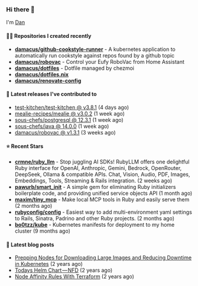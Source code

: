 

### Hi there 👋

I'm [Dan](https://medium.com/@dan.m.webb)

#### 👨‍💻 Repositories I created recently
- **[damacus/github-cookstyle-runner](https://github.com/damacus/github-cookstyle-runner)** - A kubernetes application to automatically run cookstyle against repos found by a github topic
- **[damacus/robovac](https://github.com/damacus/robovac)** - Control your Eufy RoboVac from Home Assistant
- **[damacus/dotfiles](https://github.com/damacus/dotfiles)** - Dotfile managed by chezmoi
- **[damacus/dotfiles.nix](https://github.com/damacus/dotfiles.nix)**
- **[damacus/renovate-config](https://github.com/damacus/renovate-config)**

#### 🚀 Latest releases I've contributed to


- [test-kitchen/test-kitchen @ v3.8.1](https://github.com/test-kitchen/test-kitchen/releases/tag/v3.8.1) (4 days ago)
- [mealie-recipes/mealie @ v3.0.2](https://github.com/mealie-recipes/mealie/releases/tag/v3.0.2) (1 week ago)
- [sous-chefs/postgresql @ 12.3.1](https://github.com/sous-chefs/postgresql/releases/tag/12.3.1) (1 week ago)
- [sous-chefs/java @ 14.0.0](https://github.com/sous-chefs/java/releases/tag/14.0.0) (1 week ago)
- [damacus/robovac @ v1.3.1](https://github.com/damacus/robovac/releases/tag/v1.3.1) (3 weeks ago)

#### ⭐ Recent Stars


- **[crmne/ruby_llm](https://github.com/crmne/ruby_llm)** - Stop juggling AI SDKs! RubyLLM offers one delightful Ruby interface for OpenAI, Anthropic, Gemini, Bedrock, OpenRouter, DeepSeek, Ollama &amp; compatible APIs. Chat, Vision, Audio, PDF, Images, Embeddings, Tools, Streaming &amp; Rails integration. (2 weeks ago)
- **[pawurb/smart_init](https://github.com/pawurb/smart_init)** - A simple gem for eliminating Ruby initializers boilerplate code, and providing unified service objects API (1 month ago)
- **[maxim/tiny_mcp](https://github.com/maxim/tiny_mcp)** - Make local MCP tools in Ruby and easily serve them (2 months ago)
- **[rubyconfig/config](https://github.com/rubyconfig/config)** - Easiest way to add multi-environment yaml settings to Rails, Sinatra, Padrino and other Ruby projects. (2 months ago)
- **[bo0tzz/kube](https://github.com/bo0tzz/kube)** - Kubernetes manifests for deployment to my home cluster (9 months ago)

#### 📄 Latest blog posts
- [Prepping Nodes for Downloading Large Images and Reducing Downtime in Kubernetes](https://medium.com/@dan.m.webb/prepping-nodes-for-downloading-large-images-and-reducing-downtime-in-kubernetes-551ead53f0?source=rss-bbba9c670f6e------2) (2 years ago)
- [Todays Helm Chart — NFD](https://medium.com/@dan.m.webb/todays-helm-chart-nfd-efe64f156edd?source=rss-bbba9c670f6e------2) (2 years ago)
- [Node Affinity Rules With Terraform](https://awstip.com/node-affinity-rules-with-terraform-a0766e0bb1da?source=rss-bbba9c670f6e------2) (2 years ago)
